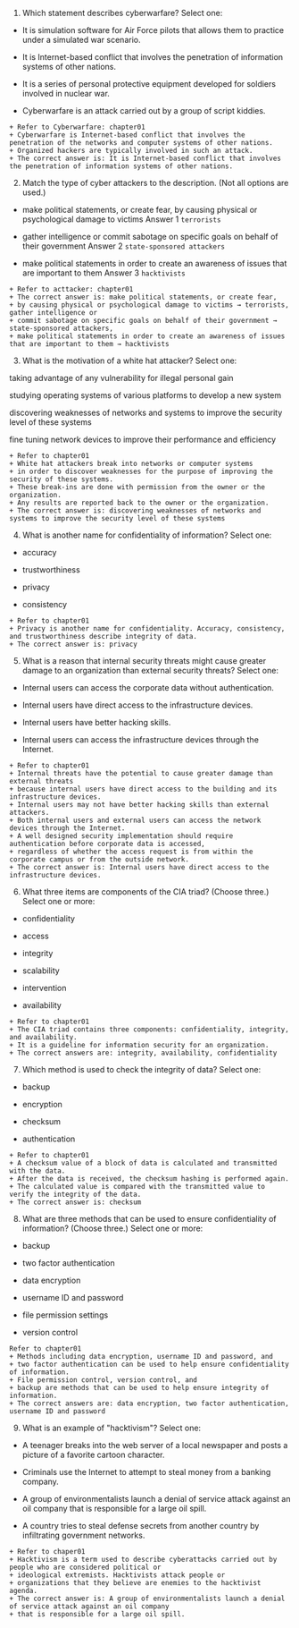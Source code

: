 1. Which statement describes cyberwarfare?
Select one:

+ It is simulation software for Air Force pilots that allows them to practice under a simulated war scenario.

+ It is Internet-based conflict that involves the penetration of information systems of other nations.

+ It is a series of personal protective equipment developed for soldiers involved in nuclear war.

+ Cyberwarfare is an attack carried out by a group of script kiddies.
```
+ Refer to Cyberwarfare: chapter01
+ Cyberwarfare is Internet-based conflict that involves the penetration of the networks and computer systems of other nations. 
+ Organized hackers are typically involved in such an attack.
+ The correct answer is: It is Internet-based conflict that involves the penetration of information systems of other nations.
```

2. Match the type of cyber attackers to the description. (Not all options are used.)
+ make political statements, or create fear, by causing physical or psychological damage to victims	Answer 1 `terrorists`
 
+ gather intelligence or commit sabotage on specific goals on behalf of their government	Answer 2 `state-sponsored attackers`
 
+ make political statements in order to create an awareness of issues that are important to them	Answer 3 `hacktivists`
 
```
+ Refer to acttacker: chapter01
+ The correct answer is: make political statements, or create fear, 
+ by causing physical or psychological damage to victims → terrorists, gather intelligence or 
+ commit sabotage on specific goals on behalf of their government → state-sponsored attackers, 
+ make political statements in order to create an awareness of issues that are important to them → hacktivists

```
3. What is the motivation of a white hat attacker?
Select one:

taking advantage of any vulnerability for illegal personal gain

studying operating systems of various platforms to develop a new system

discovering weaknesses of networks and systems to improve the security level of these systems

fine tuning network devices to improve their performance and efficiency
```
+ Refer to chapter01
+ White hat attackers break into networks or computer systems 
+ in order to discover weaknesses for the purpose of improving the security of these systems. 
+ These break-ins are done with permission from the owner or the organization. 
+ Any results are reported back to the owner or the organization.
+ The correct answer is: discovering weaknesses of networks and systems to improve the security level of these systems
```
4. What is another name for confidentiality of information?
Select one:

+ accuracy

+ trustworthiness

+ privacy

+ consistency
```
+ Refer to chapter01
+ Privacy is another name for confidentiality. Accuracy, consistency, and trustworthiness describe integrity of data.
+ The correct answer is: privacy
```
5. What is a reason that internal security threats might cause greater damage to an organization than external security threats?
Select one:

+ Internal users can access the corporate data without authentication.

+ Internal users have direct access to the infrastructure devices.

+ Internal users have better hacking skills.

+ Internal users can access the infrastructure devices through the Internet.
```
+ Refer to chapter01
+ Internal threats have the potential to cause greater damage than external threats 
+ because internal users have direct access to the building and its infrastructure devices.
+ Internal users may not have better hacking skills than external attackers. 
+ Both internal users and external users can access the network devices through the Internet. 
+ A well designed security implementation should require authentication before corporate data is accessed, 
+ regardless of whether the access request is from within the corporate campus or from the outside network.
+ The correct answer is: Internal users have direct access to the infrastructure devices.
```
6. What three items are components of the CIA triad? (Choose three.)
Select one or more:

+ confidentiality

+ access

+ integrity

+ scalability

+ intervention

+ availability
```
+ Refer to chapter01
+ The CIA triad contains three components: confidentiality, integrity, and availability.
+ It is a guideline for information security for an organization.
+ The correct answers are: integrity, availability, confidentiality
```
7. Which method is used to check the integrity of data?
Select one:

+ backup

+ encryption

+ checksum

+ authentication
```
+ Refer to chapter01
+ A checksum value of a block of data is calculated and transmitted with the data. 
+ After the data is received, the checksum hashing is performed again. 
+ The calculated value is compared with the transmitted value to verify the integrity of the data.
+ The correct answer is: checksum
```
8. What are three methods that can be used to ensure confidentiality of information? (Choose three.)
Select one or more:

+ backup

+ two factor authentication

+ data encryption

+ username ID and password

+ file permission settings

+ version control
```
Refer to chapter01
+ Methods including data encryption, username ID and password, and 
+ two factor authentication can be used to help ensure confidentiality of information.
+ File permission control, version control, and 
+ backup are methods that can be used to help ensure integrity of information.
+ The correct answers are: data encryption, two factor authentication, username ID and password
```
9. What is an example of "hacktivism"?
Select one:

+ A teenager breaks into the web server of a local newspaper and posts a picture of a favorite cartoon character.

+ Criminals use the Internet to attempt to steal money from a banking company.

+ A group of environmentalists launch a denial of service attack against an oil company that is responsible for a large oil spill.

+ A country tries to steal defense secrets from another country by infiltrating government networks.
```
+ Refer to chaper01
+ Hacktivism is a term used to describe cyberattacks carried out by people who are considered political or 
+ ideological extremists. Hacktivists attack people or 
+ organizations that they believe are enemies to the hacktivist agenda.
+ The correct answer is: A group of environmentalists launch a denial of service attack against an oil company 
+ that is responsible for a large oil spill.
```
